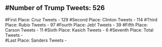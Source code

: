 #Number of Trump Tweets: 526
---
#First Place: Cruz Tweets - 129
#Second Place: Clinton Tweets - 114
#Third Place: Rubio Tweets - 97
#Fourth Place: Jeb! Tweets - 39
#Fifth Place: Carson Tweets - 11
#Sixth Place: Kasich Tweets - 6
#Seventh Place: Total Tweets -  
#Last Place: Sanders Tweets - 
